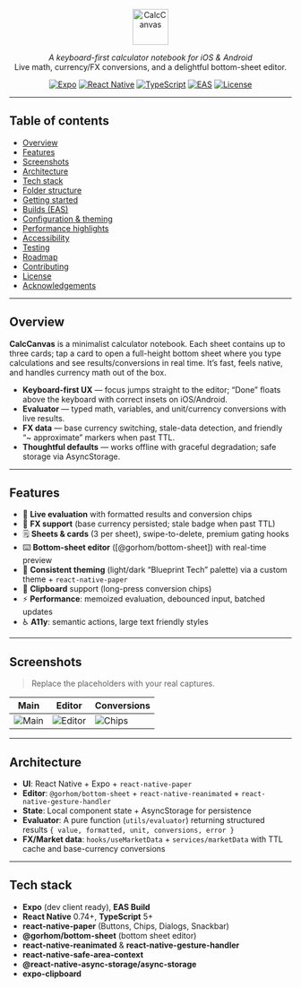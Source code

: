 <p align="center">
  <img src="assets/brand/wordmark-light.svg" alt="CalcCanvas" height="64" />
</p>

<p align="center">
  <em>A keyboard-first calculator notebook for iOS & Android</em><br/>
  Live math, currency/FX conversions, and a delightful bottom-sheet editor.
</p>

<p align="center">
  <a href="https://expo.dev/"><img alt="Expo" src="https://img.shields.io/badge/Expo-51%2B-000?logo=expo" /></a>
  <a href="#"><img alt="React Native" src="https://img.shields.io/badge/React%20Native-0.74%2B-61DAFB?logo=react" /></a>
  <a href="#"><img alt="TypeScript" src="https://img.shields.io/badge/TypeScript-5.x-3178C6?logo=typescript" /></a>
  <a href="#"><img alt="EAS" src="https://img.shields.io/badge/EAS%20Build-ready-4630EB?logo=expo" /></a>
  <a href="#"><img alt="License" src="https://img.shields.io/badge/License-MIT-black" /></a>
</p>

---

## Table of contents
- [Overview](#overview)
- [Features](#features)
- [Screenshots](#screenshots)
- [Architecture](#architecture)
- [Tech stack](#tech-stack)
- [Folder structure](#folder-structure)
- [Getting started](#getting-started)
- [Builds (EAS)](#builds-eas)
- [Configuration & theming](#configuration--theming)
- [Performance highlights](#performance-highlights)
- [Accessibility](#accessibility)
- [Testing](#testing)
- [Roadmap](#roadmap)
- [Contributing](#contributing)
- [License](#license)
- [Acknowledgements](#acknowledgements)

---

## Overview

**CalcCanvas** is a minimalist calculator notebook. Each sheet contains up to three cards; tap a card to open a full-height bottom sheet where you type calculations and see results/conversions in real time. It’s fast, feels native, and handles currency math out of the box.

- **Keyboard-first UX** — focus jumps straight to the editor; “Done” floats above the keyboard with correct insets on iOS/Android.
- **Evaluator** — typed math, variables, and unit/currency conversions with live results.
- **FX data** — base currency switching, stale-data detection, and friendly “~ approximate” markers when past TTL.
- **Thoughtful defaults** — works offline with graceful degradation; safe storage via AsyncStorage.

---

## Features

- 🧮 **Live evaluation** with formatted results and conversion chips  
- 💱 **FX support** (base currency persisted; stale badge when past TTL)  
- 🗒️ **Sheets & cards** (3 per sheet), swipe-to-delete, premium gating hooks  
- ⌨️ **Bottom-sheet editor** ([@gorhom/bottom-sheet]) with real-time preview  
- 🧭 **Consistent theming** (light/dark “Blueprint Tech” palette) via a custom theme + `react-native-paper`  
- 🧷 **Clipboard** support (long-press conversion chips)  
- ⚡ **Performance**: memoized evaluation, debounced input, batched updates  
- ♿ **A11y**: semantic actions, large text friendly styles

---

## Screenshots

> Replace the placeholders with your real captures.

| Main | Editor | Conversions |
|------|--------|-------------|
| ![Main](assets/screens/main.png) | ![Editor](assets/screens/editor.png) | ![Chips](assets/screens/chips.png) |

---

## Architecture

- **UI**: React Native + Expo + `react-native-paper`  
- **Editor**: `@gorhom/bottom-sheet` + `react-native-reanimated` + `react-native-gesture-handler`  
- **State**: Local component state + AsyncStorage for persistence  
- **Evaluator**: A pure function (`utils/evaluator`) returning structured results `{ value, formatted, unit, conversions, error }`  
- **FX/Market data**: `hooks/useMarketData` + `services/marketData` with TTL cache and base-currency conversions

---

## Tech stack

- **Expo** (dev client ready), **EAS Build**  
- **React Native** 0.74+, **TypeScript** 5+  
- **react-native-paper** (Buttons, Chips, Dialogs, Snackbar)  
- **@gorhom/bottom-sheet** (bottom sheet editor)  
- **react-native-reanimated** & **react-native-gesture-handler**  
- **react-native-safe-area-context**  
- **@react-native-async-storage/async-storage**  
- **expo-clipboard**
